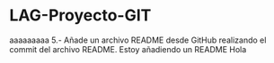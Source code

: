 # LAG-Proyecto-GIT
aaaaaaaaa
5.- Añade un archivo README desde GitHub realizando el commit del archivo README. 
Estoy añadiendo un README
Hola
